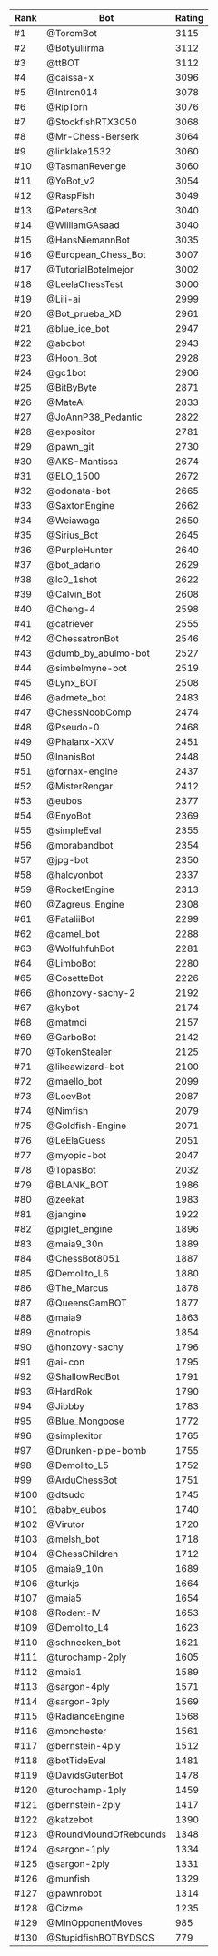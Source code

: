 Rank|Bot|Rating
---|---|---
#1|@ToromBot|3115
#2|@Botyuliirma|3112
#3|@ttBOT|3112
#4|@caissa-x|3096
#5|@Intron014|3078
#6|@RipTorn|3076
#7|@StockfishRTX3050|3068
#8|@Mr-Chess-Berserk|3064
#9|@linklake1532|3060
#10|@TasmanRevenge|3060
#11|@YoBot_v2|3054
#12|@RaspFish|3049
#13|@PetersBot|3040
#14|@WilliamGAsaad|3040
#15|@HansNiemannBot|3035
#16|@European_Chess_Bot|3007
#17|@TutorialBotelmejor|3002
#18|@LeelaChessTest|3000
#19|@Lili-ai|2999
#20|@Bot_prueba_XD|2961
#21|@blue_ice_bot|2947
#22|@abcbot|2943
#23|@Hoon_Bot|2928
#24|@gc1bot|2906
#25|@BitByByte|2871
#26|@MateAI|2833
#27|@JoAnnP38_Pedantic|2822
#28|@expositor|2781
#29|@pawn_git|2730
#30|@AKS-Mantissa|2674
#31|@ELO_1500|2672
#32|@odonata-bot|2665
#33|@SaxtonEngine|2662
#34|@Weiawaga|2650
#35|@Sirius_Bot|2645
#36|@PurpleHunter|2640
#37|@bot_adario|2629
#38|@lc0_1shot|2622
#39|@Calvin_Bot|2608
#40|@Cheng-4|2598
#41|@catriever|2555
#42|@ChessatronBot|2546
#43|@dumb_by_abulmo-bot|2527
#44|@simbelmyne-bot|2519
#45|@Lynx_BOT|2508
#46|@admete_bot|2483
#47|@ChessNoobComp|2474
#48|@Pseudo-0|2468
#49|@Phalanx-XXV|2451
#50|@InanisBot|2448
#51|@fornax-engine|2437
#52|@MisterRengar|2412
#53|@eubos|2377
#54|@EnyoBot|2369
#55|@simpleEval|2355
#56|@morabandbot|2354
#57|@jpg-bot|2350
#58|@halcyonbot|2337
#59|@RocketEngine|2313
#60|@Zagreus_Engine|2308
#61|@FataliiBot|2299
#62|@camel_bot|2288
#63|@WolfuhfuhBot|2281
#64|@LimboBot|2280
#65|@CosetteBot|2226
#66|@honzovy-sachy-2|2192
#67|@kybot|2174
#68|@matmoi|2157
#69|@GarboBot|2142
#70|@TokenStealer|2125
#71|@likeawizard-bot|2100
#72|@maello_bot|2099
#73|@LoevBot|2087
#74|@Nimfish|2079
#75|@Goldfish-Engine|2071
#76|@LeElaGuess|2051
#77|@myopic-bot|2047
#78|@TopasBot|2032
#79|@BLANK_BOT|1986
#80|@zeekat|1983
#81|@jangine|1922
#82|@piglet_engine|1896
#83|@maia9_30n|1889
#84|@ChessBot8051|1887
#85|@Demolito_L6|1880
#86|@The_Marcus|1878
#87|@QueensGamBOT|1877
#88|@maia9|1863
#89|@notropis|1854
#90|@honzovy-sachy|1796
#91|@ai-con|1795
#92|@ShallowRedBot|1791
#93|@HardRok|1790
#94|@Jibbby|1783
#95|@Blue_Mongoose|1772
#96|@simplexitor|1765
#97|@Drunken-pipe-bomb|1755
#98|@Demolito_L5|1752
#99|@ArduChessBot|1751
#100|@dtsudo|1745
#101|@baby_eubos|1740
#102|@Virutor|1720
#103|@melsh_bot|1718
#104|@ChessChildren|1712
#105|@maia9_10n|1689
#106|@turkjs|1664
#107|@maia5|1654
#108|@Rodent-IV|1653
#109|@Demolito_L4|1623
#110|@schnecken_bot|1621
#111|@turochamp-2ply|1605
#112|@maia1|1589
#113|@sargon-4ply|1571
#114|@sargon-3ply|1569
#115|@RadianceEngine|1568
#116|@monchester|1561
#117|@bernstein-4ply|1512
#118|@botTideEval|1481
#119|@DavidsGuterBot|1478
#120|@turochamp-1ply|1459
#121|@bernstein-2ply|1417
#122|@katzebot|1390
#123|@RoundMoundOfRebounds|1348
#124|@sargon-1ply|1334
#125|@sargon-2ply|1331
#126|@munfish|1329
#127|@pawnrobot|1314
#128|@Cizme|1235
#129|@MinOpponentMoves|985
#130|@StupidfishBOTBYDSCS|779

